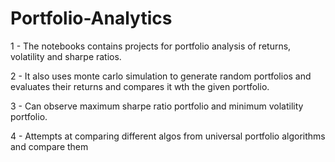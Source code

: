 # Portfolio-Analytics
1 - The notebooks contains projects for portfolio analysis of returns, volatility and sharpe ratios.

2 - It also uses monte carlo simulation to generate random portfolios and evaluates their returns and compares it wth the given portfolio.

3 - Can observe maximum sharpe ratio portfolio and minimum volatility portfolio.

4 - Attempts at comparing different algos from universal portfolio algorithms and compare them

